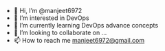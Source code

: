 - 👋 Hi, I’m @manjeet6972
- 👀 I’m interested in DevOps
- 🌱 I’m currently learning DevOps advance concepts
- 💞️ I’m looking to collaborate on ...
- 📫 How to reach me manjeet6972@gmail.com

<!---
manjeet6972/manjeet6972 is a ✨ special ✨ repository because its `README.md` (this file) appears on your GitHub profile.
You can click the Preview link to take a look at your changes.
--->
